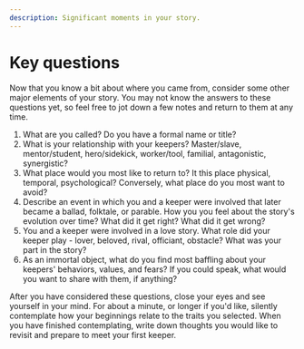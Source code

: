 ```yaml
---
description: Significant moments in your story.
---
```


# Key questions

Now that you know a bit about where you came from, consider some other major elements of your story. You may not know the answers to these questions yet, so feel free to jot down a few notes and return to them at any time.

1. What are you called? Do you have a formal name or title?
2. What is your relationship with your keepers? Master/slave, mentor/student, hero/sidekick, worker/tool, familial, antagonistic, synergistic?
3. What place would you most like to return to? It this place physical, temporal, psychological? Conversely, what place do you most want to avoid? 
4. Describe an event in which you and a keeper were involved that later became a ballad, folktale, or parable. How you you feel about the story's evolution over time? What did it get right? What did it get wrong?
5. You and a keeper were involved in a love story. What role did your keeper play - lover, beloved, rival, officiant, obstacle? What was your part in the story?
6. As an immortal object, what do you find most baffling about your keepers' behaviors, values, and fears? If you could speak, what would you want to share with them, if anything?

After you have considered these questions, close your eyes and see yourself in your mind. For about a minute, or longer if you'd like, silently contemplate how your beginnings relate to the traits you selected. When you have finished contemplating, write down thoughts you would like to revisit and prepare to meet your first keeper.

### 

